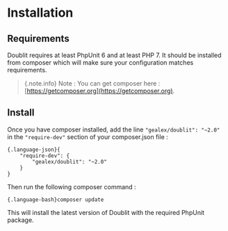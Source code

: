 # Installation
 
## Requirements
Doublit requires at least PhpUnit 6 and at least PHP 7. It should be installed from composer which will make sure your configuration matches requirements.
 > {.note.info} Note : You can get composer here : [https://getcomposer.org](https://getcomposer.org).
        
## Install
Once you have composer installed, add the line `"gealex/doublit": "~2.0"` in the `"require-dev"` section of your composer.json file :

    {.language-json}{
        "require-dev": {
            "gealex/doublit": "~2.0"
        }
    }

Then run the following composer command :

    {.language-bash}composer update
        
This will install the latest version of Doublit with the required PhpUnit package.

